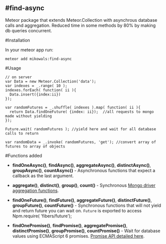 #find-async
-----------

Meteor package that extends Meteor.Collection with asynchrous database calls and aggregation.  Reduced time in some methods by 80% by making db queries concurrent.

#Installation

In your meteor app run:

    meteor add mikowals:find-async

#Usage

    // on server
    var Data = new Meteor.Collection('data');
    var indexes = _.range( 10 );
    indexes.forEach( function( ii ){
      Data.insert({index:ii})
    });

    var randomFutures = _.shuffle( indexes ).map( function( ii ){
      return Data.findOneFuture( {index: ii});  //all requests to mongo made without yielding
    });

    Future.wait( randomFutures ); //yield here and wait for all database calls to return

    var randomData = _.invoke( randomFutures, 'get'); //convert array of futures to array of objects


#Functions added


* **findOneAsync()**, **findAsync()**, **aggregateAsync()**, **distinctAsync()**, **groupAsync()**, **countAsync()** - Asynchronous functions that expect a callback as the last argument.

* **aggregate()**, **distinct()**, **group()**, **count()** - Synchronous [Mongo driver aggregation functions](http://mongodb.github.io/node-mongodb-native/api-generated/collection.html#aggregate).

* **findOneFuture()**, **findFuture()**, **aggregateFuture()**, **distinctFuture()**, **groupFuture()**, **countFuture()** - Synchronous functions that will not yield and return future you can wait on.  `Future` is exported to access Npm.require( 'fibers/future');

* **findOnePromise()**, **findPromise()**, **aggregatePromise()**, **distinctPromise()**, **groupPromise()**, **countPromise()** - Wait for database values using ECMAScript 6 promises.  [Promise API detailed here](http://www.html5rocks.com/en/tutorials/es6/promises/#toc-api).
